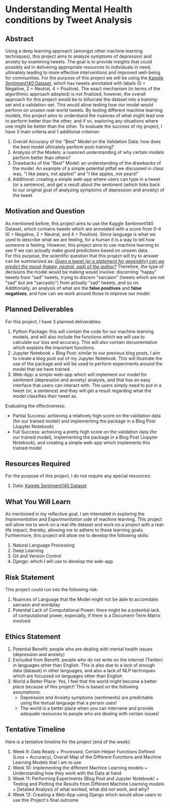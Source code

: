 # Understanding Mental Health conditions by Tweet Analysis

## Abstract
Using a deep learning approach (amongst other machine learning techniques), this project aims to analyze symptoms of depression and anxiety by examining tweets. The goal is to provide insights that could possibly aid in delivering appropriate resources to individuals in need, ultimately leading to more effective interventions and improved well-being for communities. For the purpose of this project we will be using the <a href="https://www.kaggle.com/datasets/kazanova/sentiment140?datasetId=2477">Kaggle Sentiment140 Dataset</a>, which has tweets annotated with labels (0 = Negative, 2 = Neutral, 4 = Positive). The exact mechanism (in terms of the algorithmic approach adopted) is not finalized, however, the overall approach for this project would be to bifucrate the dataset into a training-set and a validation-set. This would allow testing how our model would perform on unseen real-world tweets. By testing different machine learning models, this project aims to understand the nuances of what might lead one to perform better than the other, and if so, exploring any situations where one might be better than the other. To evaluate the success of my project, I have 3 main criteria and 1 additional criterion:
<ol>
    <li> Overall Accuracy of the "Best" Model on the Validation Data: how does the best model ultimately perform post-training?
    <li> Analysis of the Models: a nuanced understanding of why certain models perform better than others?
    <li> Drawbacks of the "Best" Model: an understanding of the drawbacks of the model. An example of a simple potential pitfall we discussed in class was, "I like pears, not apples!" and "I like apples, not pears!"  
    <li> Additional: creating a simple web-app where users can type in a tweet (or a sentence), and get a result about the sentiment (which links back to our original goal of analyzing symptoms of depression and anxiety) of the tweet 
</ol>

## Motivation and Question
As mentioned before, this project aims to use the Kaggle Sentiment140 Dataset, which contains tweets which are annotated with a score from 0-4 (0 = Negative, 2 = Neutral, and 4 = Positive). Since language is what we used to describe what we are feeling, for a human it is a way to tell how someone is feeling. However, this project aims to use machine learning to see if we can actually make good predictions based on unseen data. <br>For this purpose, the scientific question that this project will try to answer can be summarized as: <i><u>Given a tweet (or a statement for generality) can we predict the mood (happy, neutral, sad) of the author?</u></i> Therefore, the type of decisions the model would be making would involve: discerning "happy" tweets from "sad" tweets, trying to discern "sarcasm" (tweets which are not "sad" but are "sarcastic") from actually "sad" tweets, and so on. Additionally, an analysis of what are the <b>false positives</b> and <b>false negatives</b>, and how can we work around those to improve our model.


## Planned Deliverables
For this project, I have 3 planned deliverables:
<ol>
    <li> Python Package: this will contain the code for our machine learning models, and will also include the functions which we will use to calculate our loss and accuracy. This will also contain documentation which explains the important functions. 
    <li> Jupyter Notebook + Blog Post: similar to our previous blog posts, I aim to create a blog post out of my Jupyter Notebook. This will illustrate the use of the package and will be used to perform experiments around the model that we have trained. 
    <li> Web-App: a simple web-app which will implement our model for sentiment (depression and anxiety) analysis, and that has an easy interface that users can interact with. The users simply need to put in a tweet (or, a sentence) and they will get a result regarding what the model classifies their tweet as.
</ol>

Evaluating the effectiveness: 
<ul>
    <li> Partial Success: achieving a relatively high score on the validation data (for our trained model) and implementing the package in a Blog Post (Jupyter Notebook)  
    <li> Full Success: achieving a pretty high score on the validation data (for our trained model), implementing the package in a Blog Post (Jupyter Notebook), and creating a simple web-app which implements this trained model 
</ul>

## Resources Required 
For the purpose of this project, I do not require any special resources:
<ol>
    <li> Data: <a href="https://www.kaggle.com/datasets/kazanova/sentiment140?datasetId=2477">Kaggle Sentiment140 Dataset</a>
</ol>

## What You Will Learn
As mentioned in my reflective goal, I am interested in exploring the <i>Implementation</i> and <i>Experimentation</i> side of machine learning. This project will allow me to work on a real-life dataset and work on a project with a real-life impact, thereby, allowing me to adhere to these learning goals. Furthermore, this project will allow me to develop the following skills: 
<ol>
    <li> Natural Language Processing
    <li> Deep Learning
    <li> Git and Version Control
    <li> Django: which I will use to develop the web-app 
</ol>

## Risk Statement 
This project could run into the following risk: 
<ol>
    <li> Nuances of Language that the Model might not be able to accomdate: sarcasm and wordplay
    <li> Potential Lack of Computational Power: there might be a potential lack of computational power, especially, if there is a Document-Term Matrix involved 
</ol>

## Ethics Statement
<ol>
    <li> Potential Benefit: people who are dealing with mental health issues (depression and anxiety)
    <li> Excluded from Benefit: people who do not write on the internet (Twitter) in languages other than English. This is also due to a lack of enough data (dataset) in other languages, and also a lack of NLP techniques which are focussed on languages other than English
    <li> World a Better Place: Yes, I feel that the world might become a better place because of this project! This is based on the following assumptions:
        <ul>
            <li> Depression and Anxiety symptoms (sentiments) are predictable using the textual language that a person uses!
            <li> The world is a better place when you can intervene and provide adequate resources to people who are dealing with certain issues!
        </ul>
</ol>
    
## Tentative Timeline 
Here is a tentative timeline for the project (end of the week):
<ol>
    <li> Week 9: Data Ready + Processed, Certain Helper Functions Defined (Loss + Accuracy), Overall Map of the Different Functions and Machine Learning Models that I am to use
    <li> Week 10: Implementing the different Machine Learning models + Understanding how they work with the Data at hand
    <li> Week 11: Performing Experiments (Blog Post and Jupyter Notebook) + Testing and Plotting the Results from Different Machine Learning models + Detailed Analysis of what worked, what did not work, and why? 
    <li> Week 12: Creating a Web-App using Django which would allow users to use this Project's final outcome  
</ol>
